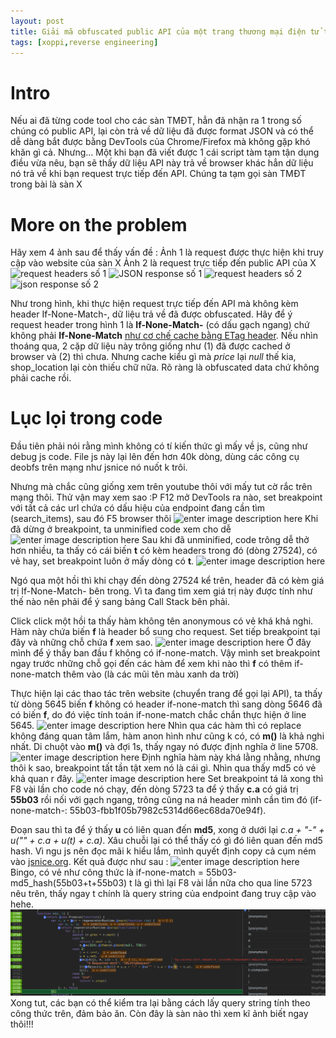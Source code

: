 ```yaml
---
layout: post
title: Giải mã obfuscated public API của một trang thương mại điện tử tại VN
tags: [xoppi,reverse engineering]
---
```


# Intro
Nếu ai đã từng code tool cho các sàn TMĐT, hẳn đã nhận ra 1 trong số chúng có public API, lại còn trả về dữ liệu đã được format JSON và có thể dễ dàng bắt được bằng DevTools của Chrome/Firefox mà không gặp khó khăn gì cả.
Nhưng...
Một khi bạn đã viết được 1 cái script tàm tạm tận dụng điều vừa nêu, bạn sẽ thấy dữ liệu API này trả về browser khác hẳn dữ liệu nó trả về khi bạn request trực tiếp đến API. 
Chúng ta tạm gọi sàn TMĐT trong bài là sàn X
# More on the problem
Hãy xem 4 ảnh sau để thấy vấn đề : 
Ảnh 1 là request được thực hiện khi truy cập vào website của sàn X
Ảnh 2 là request trực tiếp đến public API của X
![request headers số 1](http://thitgaluoc.com/public/img/08:59:19.2019-10-14.png)
![JSON response số 1](http://thitgaluoc.com/public/img/08:59:58.2019-10-14.png)
![request headers số 2](http://thitgaluoc.com/public/img/09:02:26.2019-10-14.png)
![json response số 2](http://thitgaluoc.com/public/img/09:03:09.2019-10-14.png)

Như trong hình, khi thực hiện request trực tiếp đến API mà không kèm header If-None-Match-, dữ liệu trả về đã được obfuscated. Hãy để ý request header trong hình 1 là **If-None-Match-** (có dấu gạch ngang) chứ không phải **If-None-Match** [như cơ chế cache bằng ETag header](https://en.wikipedia.org/wiki/HTTP_ETag).
Nếu nhìn thoáng qua, 2 cặp dữ liệu này trông giống như (1) đã được cached ở browser và (2) thì chưa. Nhưng cache kiểu gì mà *price* lại *null* thế kia, shop_location lại còn thiếu chữ nữa. Rõ ràng là obfuscated data chứ không phải cache rồi.

# Lục lọi trong code
Đầu tiên phải nói rằng mình không có tí kiến thức gì mấy về js, cũng như debug js code. File js này lại lên đến hơn 40k dòng, dùng các công cụ deobfs trên mạng như jsnice nó nuốt k trôi.

Nhưng mà chắc cũng giống xem trên youtube thôi với mấy tut cờ rắc trên mạng thôi. Thử vận may xem sao :P
F12 mở DevTools ra nào, set breakpoint với tất cả các url chứa có dấu hiệu của endpoint đang cần tìm (search_items), sau đó F5 browser thôi
![enter image description here](http://thitgaluoc.com/public/img/xoppi_1.png)
Khi đã dừng ở breakpoint, ta unminified code xem cho dễ
![enter image description here](http://thitgaluoc.com/public/img/xoppi_2.png)
Sau khi đã unminified, code trông dễ thở hơn nhiều, ta thấy có cái biến **t** có kèm headers trong đó (dòng 27524), có vẻ hay, set breakpoint luôn ở mấy dòng có **t**.
![enter image description here](http://thitgaluoc.com/public/img/xoppi_4.png)

Ngó qua một hồi thì khi chạy đến dòng 27524 kể trên, header đã có kèm giá trị If-None-Match- bên trong. Vì ta đang tìm xem giá trị này được tính như thế nào nên phải để ý sang bảng Call Stack bên phải. 

Click click một hồi ta thấy hàm không tên anonymous có vẻ khá khả nghi. Hàm này chứa biến **f** là header bổ sung cho request. Set tiếp breakpoint tại đây và những chỗ chứa **f** xem sao.
![enter image description here](http://thitgaluoc.com/public/img/xoppi_7.png)
Ở đây mình để ý thấy ban đầu f không có if-none-match. Vậy mình set breakpoint ngay trước những chỗ gọi đến các hàm để xem khi nào thì **f** có thêm if-none-match thêm vào (là các mũi tên màu xanh da trời)

Thực hiện lại các thao tác trên website (chuyển trang để gọi lại API), ta thấy từ dòng 5645 biến **f** không có header if-none-match thì sang dòng 5646 đã có biến **f**, do đó việc tính toán if-none-match chắc chắn thực hiện ở line 5645.
![enter image description here](http://thitgaluoc.com/public/img/xoppi_8.png)
Nhìn qua các hàm thì có replace không đáng quan tâm lắm, hàm anon hình như cũng k có, có **m()** là khả nghi nhất. Di chuột vào **m()** và đợi 1s, thấy ngay nó được định nghĩa ở line 5708.
![enter image description here](http://thitgaluoc.com/public/img/xoppi_10.png)
Định nghĩa hàm này khá lằng nhằng, nhưng thôi k sao, breakpoint tất tần tật xem nó là cái gì. Nhìn qua thấy md5 có vẻ khả quan r đây.
![enter image description here](http://thitgaluoc.com/public/img/xoppi_11.png)
Set breakpoint tá lả xong thì F8 vài lần cho code nó chạy, đến dòng 5723 ta để ý thấy **c.a** có giá trị **55b03** rồi nối với gạch ngang, trông cũng na ná header mình cần tìm đó (if-none-match-: 55b03-fbb1f05b7982c5314d66ec68da70e94f).

Đoạn sau thì ta để ý thấy **u** có liên quan đến **md5**, xong ở dưới lại *c.a + "-" + u("" + c.a + u(t) + c.a)*. Xâu chuỗi lại có thể thấy có gì đó liên quan đến md5 hash.
Vì ngu js nên đọc mãi k hiểu lắm, mình quyết định copy cả cụm ném vào [jsnice.org](http://jsnice.org/). Kết quả được như sau : 
![enter image description here](http://thitgaluoc.com/public/img/xoppi_13.png)
Bingo, có vẻ như công thức là if-none-match = 55b03-md5_hash(55b03+t+55b03)
t là gì thì lại F8 vài lần nữa cho qua line 5723 nêu trên, thấy ngay t chính là query string của endpoint đang truy cập vào hehe.
![enter image description here](https://raw.githubusercontent.com/thit-ga-luoc/thitgaluoc.github.io/master/public/img/xoppi_18.png)
Xong tut, các bạn có thể kiểm tra lại bằng cách lấy query string tính theo công thức trên, đảm bảo ăn. Còn đây là sàn nào thì xem kĩ ảnh biết ngay thôi!!!
